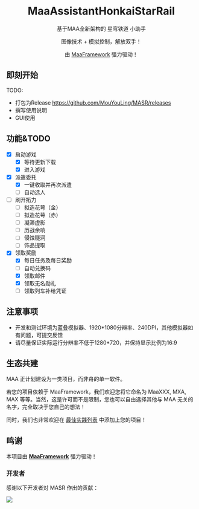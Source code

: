 <div align="center">

# MaaAssistantHonkaiStarRail

基于MAA全新架构的 星穹铁道 小助手

图像技术 + 模拟控制，解放双手！

由 [MaaFramework](https://github.com/MaaAssistantArknights/MaaFramework) 强力驱动！

</div>


## 即刻开始

TODO:

- 打包为Release <https://github.com/MouYouLing/MASR/releases>
- 撰写使用说明
- GUI使用

## 功能&TODO

- [x] 启动游戏
    - [x] 等待更新下载
    - [x] 进入游戏
- [x] 派遣委托
    - [x] 一键收取并再次派遣
    - [ ] 自动选人
- [ ] 刷开拓力
    - [ ] 拟造花萼（金）
    - [ ] 拟造花萼（赤）
    - [ ] 凝滞虚影
    - [ ] 历战余响
    - [ ] 侵蚀隧洞
    - [ ] 饰品提取
- [x] 领取奖励
    - [x] 每日任务及每日奖励
    - [ ] 自动兑换码
    - [x] 领取邮件
    - [x] 领取无名勋礼
    - [ ] 领取列车补给凭证

## 注意事项

- 开发和测试环境为蓝叠模拟器、1920*1080分辨率、240DPI，其他模拟器如有问题，可提交反馈
- 请尽量保证实际运行分辨率不低于1280*720，并保持显示比例为16:9

## 生态共建

MAA 正计划建设为一类项目，而非舟的单一软件。

若您的项目依赖于 MaaFramework，我们欢迎您将它命名为 MaaXXX, MXA, MAX 等等。当然，这是许可而不是限制，您也可以自由选择其他与 MAA 无关的名字，完全取决于您自己的想法！

同时，我们也非常欢迎在 [最佳实践列表](https://github.com/MaaXYZ/MaaFramework#%E6%9C%80%E4%BD%B3%E5%AE%9E%E8%B7%B5) 中添加上您的项目！

## 鸣谢

本项目由 **[MaaFramework](https://github.com/MaaXYZ/MaaFramework)** 强力驱动！

### 开发者

感谢以下开发者对 MASR 作出的贡献：

<a href="https://github.com/MouYouLing/MASR/graphs/contributors">
  <img src="https://contrib.rocks/image?repo=MouYouLing/MASR&max=1000" />
</a>

